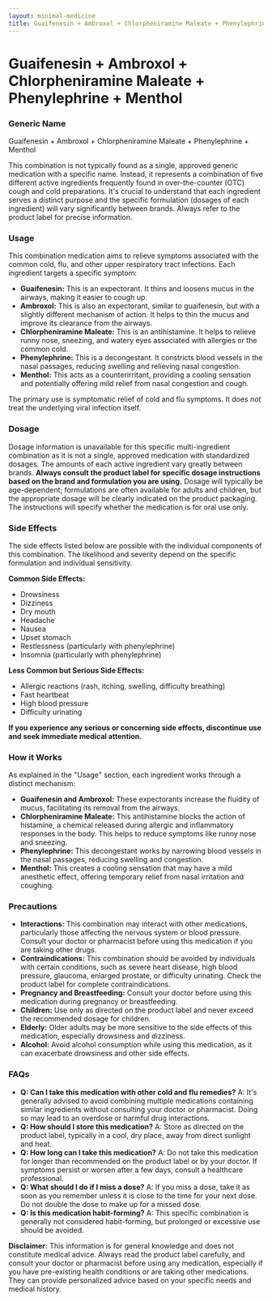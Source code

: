```yaml
---
layout: minimal-medicine
title: Guaifenesin + Ambroxol + Chlorpheniramine Maleate + Phenylephrine + Menthol
---
```


# Guaifenesin + Ambroxol + Chlorpheniramine Maleate + Phenylephrine + Menthol
### Generic Name
Guaifenesin + Ambroxol + Chlorpheniramine Maleate + Phenylephrine + Menthol


This combination is not typically found as a single, approved generic medication with a specific name.  Instead, it represents a combination of five different active ingredients frequently found in over-the-counter (OTC) cough and cold preparations.  It's crucial to understand that each ingredient serves a distinct purpose and the specific formulation (dosages of each ingredient) will vary significantly between brands.  Always refer to the product label for precise information.


### Usage

This combination medication aims to relieve symptoms associated with the common cold, flu, and other upper respiratory tract infections.  Each ingredient targets a specific symptom:

* **Guaifenesin:** This is an expectorant. It thins and loosens mucus in the airways, making it easier to cough up.
* **Ambroxol:** This is also an expectorant,  similar to guaifenesin, but with a slightly different mechanism of action. It helps to thin the mucus and improve its clearance from the airways.
* **Chlorpheniramine Maleate:** This is an antihistamine.  It helps to relieve runny nose, sneezing, and watery eyes associated with allergies or the common cold.
* **Phenylephrine:** This is a decongestant. It constricts blood vessels in the nasal passages, reducing swelling and relieving nasal congestion.
* **Menthol:** This acts as a counterirritant, providing a cooling sensation and potentially offering mild relief from nasal congestion and cough.


The primary use is symptomatic relief of cold and flu symptoms.  It does *not* treat the underlying viral infection itself.


### Dosage

Dosage information is unavailable for this specific multi-ingredient combination as it is not a single, approved medication with standardized dosages.  The amounts of each active ingredient vary greatly between brands.  **Always consult the product label for specific dosage instructions based on the brand and formulation you are using.**  Dosage will typically be age-dependent; formulations are often available for adults and children, but the appropriate dosage will be clearly indicated on the product packaging.  The instructions will specify whether the medication is for oral use only.  


### Side Effects

The side effects listed below are possible with the individual components of this combination.  The likelihood and severity depend on the specific formulation and individual sensitivity.  

**Common Side Effects:**

* Drowsiness
* Dizziness
* Dry mouth
* Headache
* Nausea
* Upset stomach
* Restlessness (particularly with phenylephrine)
* Insomnia (particularly with phenylephrine)

**Less Common but Serious Side Effects:**

* Allergic reactions (rash, itching, swelling, difficulty breathing)
* Fast heartbeat
* High blood pressure
* Difficulty urinating


**If you experience any serious or concerning side effects, discontinue use and seek immediate medical attention.**


### How it Works

As explained in the "Usage" section, each ingredient works through a distinct mechanism:

* **Guaifenesin and Ambroxol:** These expectorants increase the fluidity of mucus, facilitating its removal from the airways.
* **Chlorpheniramine Maleate:** This antihistamine blocks the action of histamine, a chemical released during allergic and inflammatory responses in the body. This helps to reduce symptoms like runny nose and sneezing.
* **Phenylephrine:** This decongestant works by narrowing blood vessels in the nasal passages, reducing swelling and congestion.
* **Menthol:** This creates a cooling sensation that may have a mild anesthetic effect, offering temporary relief from nasal irritation and coughing.



### Precautions

* **Interactions:** This combination may interact with other medications, particularly those affecting the nervous system or blood pressure.  Consult your doctor or pharmacist before using this medication if you are taking other drugs.
* **Contraindications:** This combination should be avoided by individuals with certain conditions, such as severe heart disease, high blood pressure, glaucoma, enlarged prostate, or difficulty urinating. Check the product label for complete contraindications.
* **Pregnancy and Breastfeeding:**  Consult your doctor before using this medication during pregnancy or breastfeeding.
* **Children:**  Use only as directed on the product label and never exceed the recommended dosage for children.
* **Elderly:**  Older adults may be more sensitive to the side effects of this medication, especially drowsiness and dizziness.
* **Alcohol:**  Avoid alcohol consumption while using this medication, as it can exacerbate drowsiness and other side effects.



### FAQs

* **Q: Can I take this medication with other cold and flu remedies?** A:  It's generally advised to avoid combining multiple medications containing similar ingredients without consulting your doctor or pharmacist. Doing so may lead to an overdose or harmful drug interactions.
* **Q: How should I store this medication?** A: Store as directed on the product label, typically in a cool, dry place, away from direct sunlight and heat.
* **Q: How long can I take this medication?** A:  Do not take this medication for longer than recommended on the product label or by your doctor.  If symptoms persist or worsen after a few days, consult a healthcare professional.
* **Q: What should I do if I miss a dose?** A: If you miss a dose, take it as soon as you remember unless it is close to the time for your next dose.  Do not double the dose to make up for a missed dose.
* **Q: Is this medication habit-forming?** A: This specific combination is generally not considered habit-forming, but prolonged or excessive use should be avoided.


**Disclaimer:** This information is for general knowledge and does not constitute medical advice.  Always read the product label carefully, and consult your doctor or pharmacist before using any medication, especially if you have pre-existing health conditions or are taking other medications.  They can provide personalized advice based on your specific needs and medical history.
